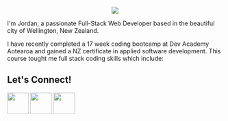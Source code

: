 <p align="center">
  <img src="https://capsule-render.vercel.app/api?text=Kia%20Ora!&animation=fadeIn&type=waving&color=gradient&height=100&customColorList=24"/>
</p>
<p>
  I'm Jordan, a passionate Full-Stack Web Developer based in the beautiful city of Wellington, New Zealand.
</p>
<p>
  I have recently completed a 17 week coding bootcamp at Dev Academy Aotearoa and gained a NZ certificate in applied software development. This course tought me full       stack coding skills which include:
</p>
<h2>
  Let's Connect!
</h2>

<a href="https://www.linkedin.com/in/jordan-bickers-184317113/"><img height="50" src="https://cdn2.iconfinder.com/data/icons/social-aquiocons/512/Aquicon-Linkedin.png"/></a> <a href="https://www.instagram.com/jordan.bickers/?hl=en"><img height="50" src="https://cdn2.iconfinder.com/data/icons/social-aquiocons/512/Aquicon-Instagram.png"/></a> <a href="https://www.facebook.com/jordan.bickers.5/"><img height="50" src="https://cdn2.iconfinder.com/data/icons/social-aquiocons/512/Aquicon-Facebook.png"/></a>
